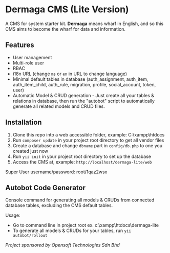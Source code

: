 # Dermaga CMS (Lite Version)

A CMS for system starter kit. **Dermaga** means wharf in English, and so this CMS aims to become the wharf for data and information.

## Features
* User management
* Multi-role user
* RBAC
* i18n URL (change ```ms``` or ```en``` in URL to change language)
* Minimal default tables in database (auth_assignment, auth_item, auth_item_child, auth_rule, migration, profile, social_account, token, user)
* Automatic Model & CRUD generation - Just create all your tables & relations in database, then run the "autobot" script to automatically generate all related models and CRUD files.

## Installation
1. Clone this repo into a web accessible folder, example: C:\xampp\htdocs
2. Run ```composer update``` in your project root directory to get all vendor files
3. Create a database and change ```dbname``` part in ```config/db.php``` to one you created just now
4. Run ```yii init``` in your project root directory to set up the database
5. Access the CMS at, example: ```http://localhost/dermaga-lite/web```

Super User username/password: root/1qaz2wsx

## Autobot Code Generator
Console command for generating all models & CRUDs from connected database tables, excluding the CMS default tables.

Usage:
* Go to command line in project root ex. c:\xampp\htdocs\dermaga-lite
* To generate all models & CRUDs for your tables, run ```yii autobot/rollout```


*Project sponsored by Opensoft Technologies Sdn Bhd*
